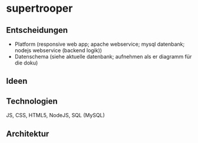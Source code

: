 

# supertrooper

## Entscheidungen
- Platform (responsive web app; apache webservice; mysql datenbank; nodejs webservice (backend logik))
- Datenschema (siehe aktuelle datenbank; aufnehmen als er diagramm für die doku)


## Ideen


## Technologien
JS, CSS, HTML5, NodeJS, SQL (MySQL)


## Architektur

